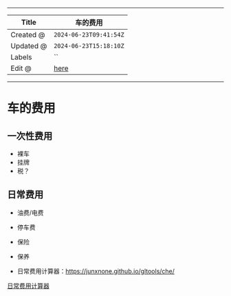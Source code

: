 -----

| Title     | 车的费用                                             |
| --------- | ------------------------------------------------ |
| Created @ | `2024-06-23T09:41:54Z`                           |
| Updated @ | `2024-06-23T15:18:10Z`                           |
| Labels    | \`\`                                             |
| Edit @    | [here](https://github.com/junxnone/che/issues/3) |

-----

# 车的费用

## 一次性费用

  - 裸车
  - 挂牌
  - 税？

## 日常费用

  - 油费/电费

  - 停车费

  - 保险

  - 保养

  - 日常费用计算器：<https://junxnone.github.io/gltools/che/>

[日常费用计算器](https://junxnone.github.io/gltools/che/ ":include :type=iframe width=100% height=1200px")

